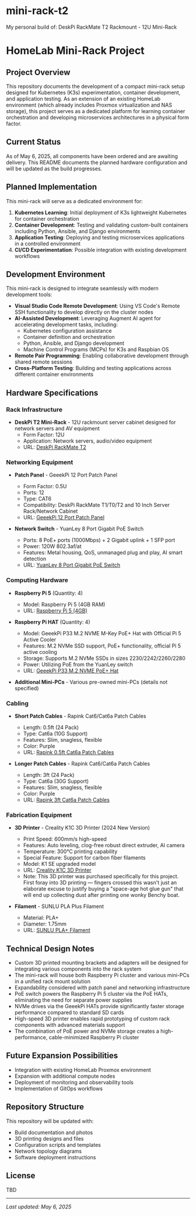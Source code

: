 # mini-rack-t2
My personal build of: DeskPi RackMate T2 Rackmount - 12U Mini-Rack
# HomeLab Mini-Rack Project

## Project Overview
This repository documents the development of a compact mini-rack setup designed for Kubernetes (K3s) experimentation, container development, and application testing. As an extension of an existing HomeLab environment (which already includes Proxmox virtualization and NAS storage), this project serves as a dedicated platform for learning container orchestration and developing microservices architectures in a physical form factor.

## Current Status
As of May 6, 2025, all components have been ordered and are awaiting delivery. This README documents the planned hardware configuration and will be updated as the build progresses.

## Planned Implementation
This mini-rack will serve as a dedicated environment for:

1. **Kubernetes Learning**: Initial deployment of K3s lightweight Kubernetes for container orchestration
2. **Container Development**: Testing and validating custom-built containers including Python, Ansible, and Django environments
3. **Application Testing**: Deploying and testing microservices applications in a controlled environment
4. **CI/CD Experimentation**: Possible integration with existing development workflows

## Development Environment
This mini-rack is designed to integrate seamlessly with modern development tools:

- **Visual Studio Code Remote Development**: Using VS Code's Remote SSH functionality to develop directly on the cluster nodes
- **AI-Assisted Development**: Leveraging Augment AI agent for accelerating development tasks, including:
  - Kubernetes configuration assistance
  - Container definition and orchestration
  - Python, Ansible, and Django development
  - Machine Control Programs (MCPs) for K3s and Raspbian OS
- **Remote Pair Programming**: Enabling collaborative development through shared remote sessions
- **Cross-Platform Testing**: Building and testing applications across different container environments

## Hardware Specifications

### Rack Infrastructure
- **DeskPi T2 Mini-Rack** - 12U rackmount server cabinet designed for network servers and AV equipment
  - Form Factor: 12U
  - Application: Network servers, audio/video equipment
  - URL: [DeskPi RackMate T2](https://deskpi.com/products/deskpi-rackmate-t2-rackmount-12u-server-cabinet-for-network-servers-audio-and-video-equipment)

### Networking Equipment
- **Patch Panel** - GeeekPi 12 Port Patch Panel
  - Form Factor: 0.5U
  - Ports: 12
  - Type: CAT6
  - Compatibility: DeskPi RackMate T1/T0/T2 and 10 Inch Server Rack/Network Cabinet
  - URL: [GeeekPi 12 Port Patch Panel](https://www.amazon.com/dp/B0D5XPNHHF)

- **Network Switch** - YuanLey 8 Port Gigabit PoE Switch
  - Ports: 8 PoE+ ports (1000Mbps) + 2 Gigabit uplink + 1 SFP port
  - Power: 120W 802.3af/at
  - Features: Metal housing, QoS, unmanaged plug and play, AI smart detection
  - URL: [YuanLey 8 Port Gigabit PoE Switch](https://www.amazon.com/dp/B08PJPX47D)

### Computing Hardware
- **Raspberry Pi 5** (Quantity: 4)
  - Model: Raspberry Pi 5 (4GB RAM)
  - URL: [Raspberry Pi 5 (4GB)](https://www.amazon.com/dp/B0CK3L9WD3)

- **Raspberry Pi HAT** (Quantity: 4)
  - Model: GeeekPi P33 M.2 NVME M-Key PoE+ Hat with Official Pi 5 Active Cooler
  - Features: M.2 NVMe SSD support, PoE+ functionality, official Pi 5 active cooling
  - Storage: Supports M.2 NVMe SSDs in sizes 2230/2242/2260/2280
  - Power: Utilizing PoE from the YuanLey switch
  - URL: [GeeekPi P33 M.2 NVME PoE+ Hat](https://www.amazon.com/dp/B0D8JC3MXQ)

- **Additional Mini-PCs** - Various pre-owned mini-PCs (details not specified)

### Cabling
- **Short Patch Cables** - Rapink Cat6/Cat6a Patch Cables
  - Length: 0.5ft (24 Pack)
  - Type: Cat6a (10G Support)
  - Features: Slim, snagless, flexible
  - Color: Purple
  - URL: [Rapink 0.5ft Cat6a Patch Cables](https://www.amazon.com/dp/B0DWTW5RVK)

- **Longer Patch Cables** - Rapink Cat6/Cat6a Patch Cables
  - Length: 3ft (24 Pack)
  - Type: Cat6a (30G Support)
  - Features: Slim, snagless, flexible
  - Color: Purple
  - URL: [Rapink 3ft Cat6a Patch Cables](https://www.amazon.com/dp/B0DWTQWHYV)

### Fabrication Equipment
- **3D Printer** - Creality K1C 3D Printer (2024 New Version)
  - Print Speed: 600mm/s high-speed
  - Features: Auto leveling, clog-free robust direct extruder, AI camera
  - Temperature: 300°C printing capability
  - Special Feature: Support for carbon fiber filaments
  - Model: K1 SE upgraded model
  - URL: [Creality K1C 3D Printer](https://www.amazon.com/dp/B0DNPZW6BY)
  - Note: This 3D printer was purchased specifically for this project. First foray into 3D printing — fingers crossed this wasn't just an elaborate excuse to justify buying a "space-age hot glue gun" that will end up collecting dust after printing one wonky Benchy boat.

- **Filament** - SUNLU PLA Plus Filament
  - Material: PLA+
  - Diameter: 1.75mm
  - URL: [SUNLU PLA+ Filament](https://www.amazon.com/dp/B0C4TNQZYY)

## Technical Design Notes
- Custom 3D printed mounting brackets and adapters will be designed for integrating various components into the rack system
- The mini-rack will house both Raspberry Pi cluster and various mini-PCs in a unified rack mount solution
- Expandability considered with patch panel and networking infrastructure
- PoE switch powers the Raspberry Pi 5 cluster via the PoE HATs, eliminating the need for separate power supplies
- NVMe drives via the GeeekPi HATs provide significantly faster storage performance compared to standard SD cards
- High-speed 3D printer enables rapid prototyping of custom rack components with advanced materials support
- The combination of PoE power and NVMe storage creates a high-performance, cable-minimized Raspberry Pi cluster

## Future Expansion Possibilities
- Integration with existing HomeLab Proxmox environment
- Expansion with additional compute nodes
- Deployment of monitoring and observability tools
- Implementation of GitOps workflows

## Repository Structure
This repository will be updated with:
- Build documentation and photos
- 3D printing designs and files
- Configuration scripts and templates
- Network topology diagrams
- Software deployment instructions

## License
TBD

---
*Last updated: May 6, 2025*
